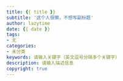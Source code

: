 ```yaml
---
title: {{ title }}
subtitle: '这个人很懒，不想写副标题'
author: lazytime
date: {{ date }}
tags:
- 无
categories:
- 未分类
keywords: 请输入关键字（英文逗号分隔多个关键字）
description: 请输入描述信息
copyright: true
---
```

